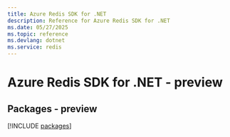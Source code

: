 ```yaml
---
title: Azure Redis SDK for .NET
description: Reference for Azure Redis SDK for .NET
ms.date: 05/27/2025
ms.topic: reference
ms.devlang: dotnet
ms.service: redis
---
```

# Azure Redis SDK for .NET - preview
## Packages - preview
[!INCLUDE [packages](redis-index.md)]